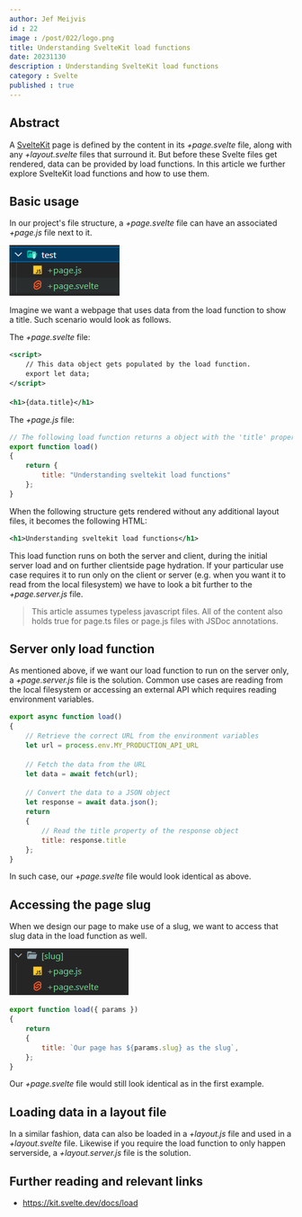 ```yaml
---
author: Jef Meijvis
id : 22
image : /post/022/logo.png
title: Understanding SvelteKit load functions
date: 20231130
description : Understanding SvelteKit load functions
category : Svelte
published : true
---
```


## Abstract
A [SvelteKit](https://kit.svelte.dev/) page is defined by the content in its *+page.svelte* file, along with any *+layout.svelte* files that surround it. 
But before these Svelte files get rendered, data can be provided by load functions. In this article we further explore SvelteKit load functions and how to use them.  

## Basic usage
In our project's file structure, a *+page.svelte* file can have an associated *+page.js* file next to it. 

![Sveltekit folder structure [small]](images/folder-structure.png)


Imagine we want a webpage that uses data from the load function to show a title. 
Such scenario would look as follows.

The *+page.svelte* file:
```xml
<script>
    // This data object gets populated by the load function.
	export let data;
</script>

<h1>{data.title}</h1>
```

The *+page.js* file:

```js
// The following load function returns a object with the 'title' property.
export function load() 
{
	return {
		title: "Understanding sveltekit load functions" 
	};
}
```

When the following structure gets rendered without any additional layout files, it becomes the following HTML:
```xml
<h1>Understanding sveltekit load functions</h1>
```

This load function runs on both the server and client, during the initial server load and on further clientside page hydration. 
If your particular use case requires it to run only on the client or server (e.g. when you want it to read from the local filesystem) we have to look a bit further to the *+page.server.js* file.


> This article assumes typeless javascript files. All of the content also holds true for page.ts files or page.js files with JSDoc annotations. 

## Server only load function
As mentioned above, if we want our load function to run on the server only, a *+page.server.js* file is the solution. 
Common use cases are reading from the local filesystem or accessing an external API which requires reading environment variables.

```js
export async function load() 
{
    // Retrieve the correct URL from the environment variables
    let url = process.env.MY_PRODUCTION_API_URL

    // Fetch the data from the URL
    let data = await fetch(url);

    // Convert the data to a JSON object
    let response = await data.json();
	return 
    {
        // Read the title property of the response object
		title: response.title
	};
}
```

In such case, our *+page.svelte* file would look identical as above. 

## Accessing the page slug

When we design our page to make use of a slug, we want to access that slug data in the load function as well. 

![Sveltekit folder structure with a slug [small]](images/slug.png)


```js
export function load({ params }) 
{
	return 
    {
		title: `Our page has ${params.slug} as the slug`,
	};
}
```

Our *+page.svelte* file would still look identical as in the first example. 

## Loading data in a layout file
In a similar fashion, data can also be loaded in a *+layout.js* file and used in a *+layout.svelte* file. 
Likewise if you require the load function to only happen serverside, a *+layout.server.js* file is the solution.


## Further reading and relevant links
- https://kit.svelte.dev/docs/load

